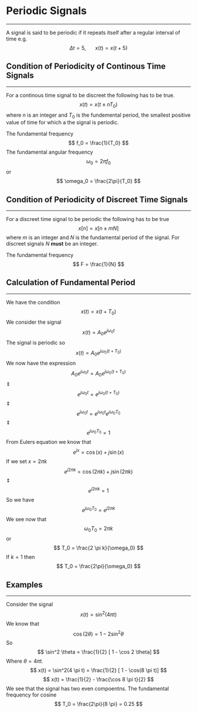 # Periodic Signals
---
A signal is said to be periodic if it repeats itself after a regular interval of time e.g.
$$ \Delta t = 5, \hspace{20pt} x(t) = x(t + 5) $$
## Condition of Periodicity of Continous Time Signals
---
For a continous time signal to be discreet the following has to be true.
$$ x(t) = x(t \pm nT_0) $$
where $n$ is an integer and $T_0$ is the fundemental period, the smallest positive value of time for which a the signal is periodic. 

The fundamental frequency
$$ f_0 = \frac{1}{T_0} $$
The fundamental angular frequency
$$ \omega_0 = 2\pi f_0 $$
or
$$ \omega_0 = \frac{2\pi}{T_0} $$
## Condition of Periodicity of Discreet Time Signals
---
For a discreet time signal to be periodic the following has to be true
$$ x[n] = x[n \pm mN] $$
where $m$ is an integer and $N$ is the fundamental period of the signal. For discreet signals $N$ **must** be an integer.

The fundamental frequency
$$ F = \frac{1}{N} $$

## Calculation of Fundamental Period
---
We have the condition
$$ x(t) = x(t + T_0) $$
We consider the signal
$$ x(t) = A_0 e^{j \omega_0 t} $$
The signal is periodic so
$$ x(t) = A_0 e^{j \omega_0 (t + T_0)} $$
We now have the expression 
$$ A_0 e^{j \omega_0 t} = A_0 e^{j \omega_0 (t + T_0)} $$
$\Updownarrow$
$$ e^{j \omega_0 t} = e^{j \omega_0 (t + T_0)} $$
$\Updownarrow$
$$ e^{j \omega_0 t} = e^{j \omega_0 t} e^{j \omega_0 T_0} $$
$\Updownarrow$
$$ e^{j \omega_0 T_0} = 1 $$
From Eulers equation we know that
$$ e^{jx} = \cos(x) + j \sin(x) $$
If we set $x = 2\pi k$
$$ e^{j2 \pi k} = \cos(2 \pi k) + j \sin(2 \pi k) $$
$\Updownarrow$
$$ e^{j2 \pi k} = 1 $$
So we have
$$  e^{j \omega_0 T_0} = e^{j 2 \pi k} $$
We see now that
$$ \omega_0 T_0 = 2 \pi k $$
or
$$ T_0 = \frac{2 \pi k}{\omega_0} $$
If $k = 1$ then
$$ T_0 = \frac{2\pi}{\omega_0} $$
## Examples
---
Consider the signal
$$ x(t) = \sin^2(4\pi t) $$
We know that
$$ \cos(2 \theta) = 1 - 2 \sin^2 \theta $$
So
$$ \sin^2 \theta = \frac{1}{2} [ 1 - \cos 2 \theta] $$
Where $\theta = 4\pi t$.
$$ x(t) = \sin^2(4 \pi t) = \frac{1}{2} [ 1 - \cos(8 \pi t)] $$
$$ x(t) = \frac{1}{2} - \frac{\cos 8 \pi t}{2} $$
We see that the signal has two even compoentns. The fundamental frequency for cosine
$$ T_0 = \frac{2\pi}{8 \pi} = 0.25 $$
